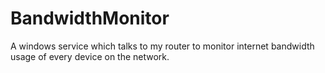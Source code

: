 # BandwidthMonitor
A windows service which talks to my router to monitor internet bandwidth usage of every device on the network.
